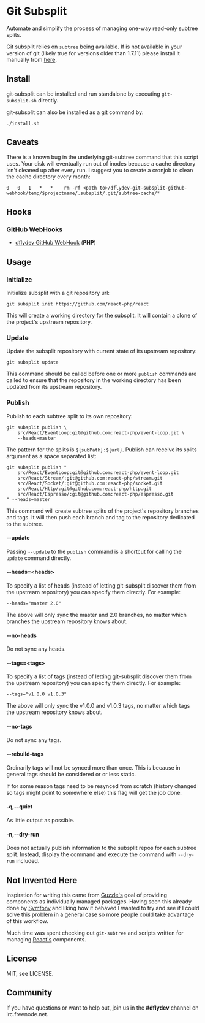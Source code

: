 Git Subsplit
============

Automate and simplify the process of managing one-way read-only
subtree splits.

Git subsplit relies on `subtree` being available. If is not available
in your version of git (likely true for versions older than 1.7.11)
please install it manually from [here](https://github.com/apenwarr/git-subtree).


Install
-------

git-subsplit can be installed and run standalone by executing
`git-subsplit.sh`  directly.

git-subsplit can also be installed as a git command by:

    ./install.sh

Caveats
-------

There is a known bug in the underlying git-subtree command that this script uses. Your disk will eventually run out of inodes because a cache directory isn't cleaned up after every run. I suggest you to create a cronjob to clean the cache directory every month:

```
0	0	1	*	*	 rm -rf <path to>/dflydev-git-subsplit-github-webhook/temp/$projectname/.subsplit/.git/subtree-cache/*
```

Hooks
-----

### GitHub WebHooks

 * [dflydev GitHub WebHook](https://github.com/dflydev/dflydev-git-subsplit-github-webhook) (**PHP**)


Usage
-----

### Initialize

Initialize subsplit with a git repository url:

    git subsplit init https://github.com/react-php/react

This will create a working directory for the subsplit. It will contain
a clone of the project's upstream repository.


### Update

Update the subsplit repository with current state of its upstream
repository:

    git subsplit update

This command should be called before one or more `publish` commands
are called to ensure that the repository in the working directory
has been updated from its upstream repository.


### Publish

Publish to each subtree split to its own repository:

    git subsplit publish \
        src/React/EventLoop:git@github.com:react-php/event-loop.git \
        --heads=master

The pattern for the splits is `${subPath}:${url}`. Publish can receive
its splits argument as a space separated list:

    git subsplit publish "
        src/React/EventLoop:git@github.com:react-php/event-loop.git
        src/React/Stream/:git@github.com:react-php/stream.git
        src/React/Socket/:git@github.com:react-php/socket.git
        src/React/Http/:git@github.com:react-php/http.git
        src/React/Espresso/:git@github.com:react-php/espresso.git
    " --heads=master

This command will create subtree splits of the project's repository
branches and tags. It will then push each branch and tag to the
repository dedicated to the subtree.


#### --update

Passing `--update` to the `publish` command is a shortcut for calling
the `update` command directly.


#### --heads=\<heads\>

To specify a list of heads (instead of letting git-subsplit discover them
from the upstream repository) you can specify them directly. For example:

    --heads="master 2.0"

The above will only sync the master and 2.0 branches, no matter which
branches the upstream repository knows about.


#### --no-heads

Do not sync any heads.


#### --tags=\<tags\>

To specify a list of tags (instead of letting git-subsplit discover them
from the upstream repository) you can specify them directly. For example:

    --tags="v1.0.0 v1.0.3"

The above will only sync the v1.0.0 and v1.0.3 tags, no matter which
tags the upstream repository knows about.


#### --no-tags

Do not sync any tags.


#### --rebuild-tags

Ordinarily tags will not be synced more than once. This is because in general
tags should be considered or or less static.

If for some reason tags need to be resynced from scratch (history changed so
tags might point to somewhere else) this flag will get the job done.


#### -q,--quiet

As little output as possible.


#### -n,--dry-run

Does not actually publish information to the subsplit repos for each
subtree split. Instead, display the command and execute the command
with `--dry-run` included.


Not Invented Here
-----------------

Inspiration for writing this came from [Guzzle's](http://guzzlephp.org/)
goal of providing components as individually managed packages. Having
seen this already done by [Symfony](http://symfony.com) and liking how
it behaved I wanted to try and see if I could solve this problem in a
general case so more people could take advantage of this workflow.

Much time was spent checking out `git-subtree` and scripts written for
managing [React's](http://nodephp.org/) components.


License
-------

MIT, see LICENSE.


Community
---------

If you have questions or want to help out, join us in the
**#dflydev** channel on irc.freenode.net.
